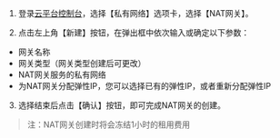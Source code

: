 1) 登录[云平台控制台](http://console.tcecqpoc.fsphere.cn/)，选择【私有网络】选项卡，选择【NAT网关】。

2) 点击左上角【新建】按钮，在弹出框中依次输入或确定以下参数：
- 网关名称
- 网关类型（网关类型创建后可更改）
- NAT网关服务的私有网络
- 为NAT网关分配弹性IP，您可以选择已有的弹性IP，或者重新分配弹性IP

3) 选择结束后点击【确认】按钮，即可完成NAT网关的创建。

> 注：NAT网关创建时将会冻结1小时的租用费用